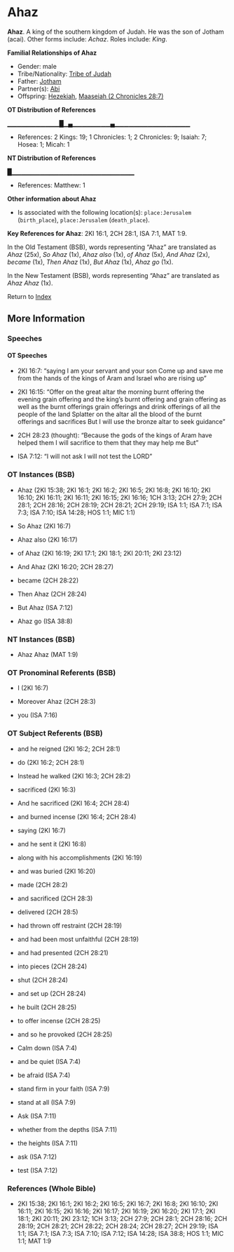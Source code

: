 # Ahaz
**Ahaz**. 
A king of the southern kingdom of Judah. He was the son of Jotham (acai). 
Other forms include: 
*Achaz*. 
Roles include: 
_King_. 




**Familial Relationships of Ahaz**


* Gender: male
* Tribe/Nationality: [Tribe of Judah](../../../groups/md/acai/Judah.md)
* Father: [Jotham](Jotham.2.md)
* Partner(s): [Abi](Abi.md)
* Offspring: [Hezekiah](Hezekiah.md), [Maaseiah (2 Chronicles 28:7)](Maaseiah.4.md)


**OT Distribution of References**

▁▁▁▁▁▁▁▁▁▁▁█▁▄▁▁▁▁▁▁▁▁▄▁▁▁▁▁▁▁▁▁▁▁▁▁▁▁▁
* References: 2 Kings: 19; 1 Chronicles: 1; 2 Chronicles: 9; Isaiah: 7; Hosea: 1; Micah: 1

**NT Distribution of References**

█▁▁▁▁▁▁▁▁▁▁▁▁▁▁▁▁▁▁▁▁▁▁▁▁▁▁
* References: Matthew: 1





**Other information about Ahaz**


* Is associated with the following location(s): 
`place:Jerusalem` (`birth_place`), `place:Jerusalem` (`death_place`). 


**Key References for Ahaz**: 
2KI 16:1, 2CH 28:1, ISA 7:1, MAT 1:9. 


In the Old Testament (BSB), words representing “Ahaz” are translated as 
*Ahaz* (25x), *So Ahaz* (1x), *Ahaz also* (1x), *of Ahaz* (5x), *And Ahaz* (2x), *became* (1x), *Then Ahaz* (1x), *But Ahaz* (1x), *Ahaz go* (1x). 


In the New Testament (BSB), words representing “Ahaz” are translated as 
*Ahaz Ahaz* (1x). 


Return to [Index](00-Index.md)

## More Information

### Speeches

#### OT Speeches

* 2KI 16:7: “saying I am your servant and your son Come up and save me from the hands of the kings of Aram and Israel who are rising up”

* 2KI 16:15: “Offer on the great altar the morning burnt offering the evening grain offering and the king’s burnt offering and grain offering as well as the burnt offerings grain offerings and drink offerings of all the people of the land Splatter on the altar all the blood of the burnt offerings and sacrifices But I will use the bronze altar to seek guidance”

* 2CH 28:23 (thought): “Because the gods of the kings of Aram have helped them I will sacrifice to them that they may help me But”

* ISA 7:12: “I will not ask I will not test the LORD”

### OT Instances (BSB)

* Ahaz (2KI 15:38; 2KI 16:1; 2KI 16:2; 2KI 16:5; 2KI 16:8; 2KI 16:10; 2KI 16:10; 2KI 16:11; 2KI 16:11; 2KI 16:15; 2KI 16:16; 1CH 3:13; 2CH 27:9; 2CH 28:1; 2CH 28:16; 2CH 28:19; 2CH 28:21; 2CH 29:19; ISA 1:1; ISA 7:1; ISA 7:3; ISA 7:10; ISA 14:28; HOS 1:1; MIC 1:1)

* So Ahaz (2KI 16:7)

* Ahaz also (2KI 16:17)

* of Ahaz (2KI 16:19; 2KI 17:1; 2KI 18:1; 2KI 20:11; 2KI 23:12)

* And Ahaz (2KI 16:20; 2CH 28:27)

* became (2CH 28:22)

* Then Ahaz (2CH 28:24)

* But Ahaz (ISA 7:12)

* Ahaz go (ISA 38:8)



### NT Instances (BSB)

* Ahaz Ahaz (MAT 1:9)



### OT Pronominal Referents (BSB)

* I (2KI 16:7)

* Moreover Ahaz (2CH 28:3)

* you (ISA 7:16)



### OT Subject Referents (BSB)

* and he reigned (2KI 16:2; 2CH 28:1)

* do (2KI 16:2; 2CH 28:1)

* Instead he walked (2KI 16:3; 2CH 28:2)

* sacrificed (2KI 16:3)

* And he sacrificed (2KI 16:4; 2CH 28:4)

* and burned incense (2KI 16:4; 2CH 28:4)

* saying (2KI 16:7)

* and he sent it (2KI 16:8)

* along with his accomplishments (2KI 16:19)

* and was buried (2KI 16:20)

* made (2CH 28:2)

* and sacrificed (2CH 28:3)

* delivered (2CH 28:5)

* had thrown off restraint (2CH 28:19)

* and had been most unfaithful (2CH 28:19)

* and had presented (2CH 28:21)

* into pieces (2CH 28:24)

* shut (2CH 28:24)

* and set up (2CH 28:24)

* he built (2CH 28:25)

* to offer incense (2CH 28:25)

* and so he provoked (2CH 28:25)

* Calm down (ISA 7:4)

* and be quiet (ISA 7:4)

* be afraid (ISA 7:4)

* stand firm in your faith (ISA 7:9)

* stand at all (ISA 7:9)

* Ask (ISA 7:11)

* whether from the depths (ISA 7:11)

* the heights (ISA 7:11)

* ask (ISA 7:12)

* test (ISA 7:12)



### References (Whole Bible)

* 2KI 15:38; 2KI 16:1; 2KI 16:2; 2KI 16:5; 2KI 16:7; 2KI 16:8; 2KI 16:10; 2KI 16:11; 2KI 16:15; 2KI 16:16; 2KI 16:17; 2KI 16:19; 2KI 16:20; 2KI 17:1; 2KI 18:1; 2KI 20:11; 2KI 23:12; 1CH 3:13; 2CH 27:9; 2CH 28:1; 2CH 28:16; 2CH 28:19; 2CH 28:21; 2CH 28:22; 2CH 28:24; 2CH 28:27; 2CH 29:19; ISA 1:1; ISA 7:1; ISA 7:3; ISA 7:10; ISA 7:12; ISA 14:28; ISA 38:8; HOS 1:1; MIC 1:1; MAT 1:9



